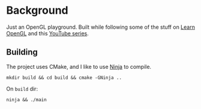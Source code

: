 # Background

Just an OpenGL playground. Built while following some of the stuff on [Learn OpenGL](https://learnopengl.com/) and this [YouTube series](https://www.youtube.com/watch?v=W3gAzLwfIP0&list=PLlrATfBNZ98foTJPJ_Ev03o2oq3-GGOS2).

## Building

The project uses CMake, and I like to use [Ninja](https://ninja-build.org/) to compile.

```
mkdir build && cd build && cmake -GNinja ..
```
On `build` dir:

```
ninja && ./main
```
